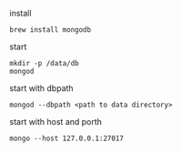install
```
brew install mongodb
```
start
```
mkdir -p /data/db
mongod
```
start with dbpath
```
mongod --dbpath <path to data directory>
```
start with host and porth
```
mongo --host 127.0.0.1:27017
```
